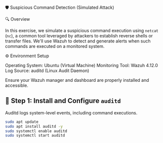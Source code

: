 🛡️ Suspicious Command Detection (Simulated Attack)

 🔍 Overview

In this exercise, we simulate a suspicious command execution using `netcat` (`nc`), a common tool leveraged by attackers to establish reverse shells or transfer files. We'll use Wazuh to detect and generate alerts when such commands are executed on a monitored system.


 ⚙️ Environment Setup

Operating System: Ubuntu (Virtual Machine)
Monitoring Tool: Wazuh 4.12.0
Log Source: auditd (Linux Audit Daemon)

Ensure your Wazuh manager and dashboard are properly installed and accessible.


## 🧪 Step 1: Install and Configure `auditd`

Auditd logs system-level events, including command executions.

```bash
sudo apt update
sudo apt install auditd -y
sudo systemctl enable auditd
sudo systemctl start auditd

